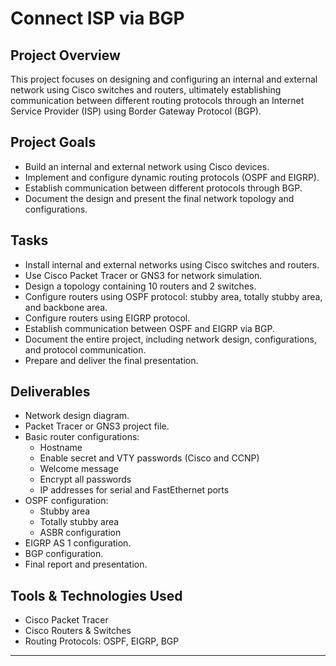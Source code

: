 
# Connect ISP via BGP

## Project Overview
This project focuses on designing and configuring an internal and external network using Cisco switches and routers, ultimately establishing communication between different routing protocols through an Internet Service Provider (ISP) using Border Gateway Protocol (BGP).

## Project Goals
- Build an internal and external network using Cisco devices.
- Implement and configure dynamic routing protocols (OSPF and EIGRP).
- Establish communication between different protocols through BGP.
- Document the design and present the final network topology and configurations.

## Tasks
- Install internal and external networks using Cisco switches and routers.
- Use Cisco Packet Tracer or GNS3 for network simulation.
- Design a topology containing 10 routers and 2 switches.
- Configure routers using OSPF protocol: stubby area, totally stubby area, and backbone area.
- Configure routers using EIGRP protocol.
- Establish communication between OSPF and EIGRP via BGP.
- Document the entire project, including network design, configurations, and protocol communication.
- Prepare and deliver the final presentation.

## Deliverables
- Network design diagram.
- Packet Tracer or GNS3 project file.
- Basic router configurations:  
  - Hostname  
  - Enable secret and VTY passwords (Cisco and CCNP)  
  - Welcome message  
  - Encrypt all passwords  
  - IP addresses for serial and FastEthernet ports  
- OSPF configuration:  
  - Stubby area  
  - Totally stubby area  
  - ASBR configuration  
- EIGRP AS 1 configuration.
- BGP configuration.
- Final report and presentation.

## Tools & Technologies Used
- Cisco Packet Tracer
- Cisco Routers & Switches
- Routing Protocols: OSPF, EIGRP, BGP







---


